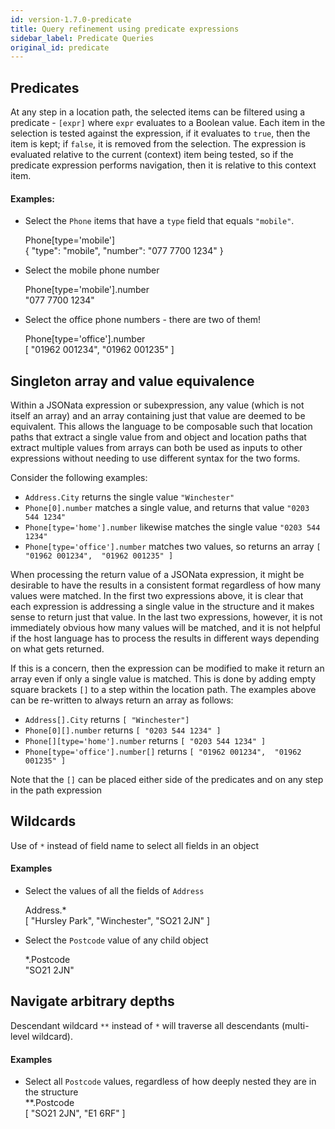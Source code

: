```yaml
---
id: version-1.7.0-predicate
title: Query refinement using predicate expressions
sidebar_label: Predicate Queries
original_id: predicate
---
```


## Predicates

At any step in a location path, the selected items can be filtered using a predicate - `[expr]` where `expr` evaluates to a Boolean value.  Each item in the selection is tested against the expression, if it evaluates to `true`, then the item is kept; if `false`, it is removed from the selection. The expression is evaluated relative to the current (context) item being tested, so if the predicate expression performs navigation, then it is relative to this context item.

#### Examples:

- Select the `Phone` items that have a `type` field that equals `"mobile"`.
  <div class="jsonata-ex">
    <div>Phone[type='mobile']</div>
    <div>{ "type": "mobile",  "number": "077 7700 1234" }</div>
  </div>

- Select the mobile phone number
  <div class="jsonata-ex">
    <div>Phone[type='mobile'].number</div>
    <div>"077 7700 1234"</div>
  </div>

- Select the office phone numbers - there are two of them!
  <div class="jsonata-ex">
    <div>Phone[type='office'].number</div>
    <div>[ "01962 001234",  "01962 001235" ]</div>
  </div>


## Singleton array and value equivalence

Within a JSONata expression or subexpression, any value (which is not itself an array) and an array containing just that value are deemed to be equivalent.  This allows the language to be composable such that location paths that extract a single value from and object and location paths that extract multiple values from arrays can both be used as inputs to other expressions without needing to use different syntax for the two forms.

Consider the following examples:

* `Address.City` returns the single value `"Winchester"`
* `Phone[0].number` matches a single value, and returns that value `"0203 544 1234"`
* `Phone[type='home'].number` likewise matches the single value `"0203 544 1234"`
* `Phone[type='office'].number` matches two values, so returns an array `[ "01962 001234",  "01962 001235" ]`

When processing the return value of a JSONata expression, it might be desirable to have the results in a consistent format regardless of how many values were matched.  In the first two expressions above, it is clear that each expression is addressing a single value in the structure and it makes sense to return just that value.  In the last two expressions, however, it is not immediately obvious how many values will be matched, and it is not helpful if the host language has to process the results in different ways depending on what gets returned.

If this is a concern, then the expression can be modified to make it return an array even if only a single value is matched. This is done by adding empty square brackets `[]` to a step within the location path.  The examples above can be re-written to always return an array as follows:

* `Address[].City` returns `[ "Winchester"] `
* `Phone[0][].number` returns `[ "0203 544 1234" ]`
* `Phone[][type='home'].number` returns `[ "0203 544 1234" ]`
* `Phone[type='office'].number[]` returns `[ "01962 001234",  "01962 001235" ]`

Note that the `[]` can be placed either side of the predicates and on any step in the path expression

## Wildcards

Use of `*` instead of field name to select all fields in an object

#### Examples

- Select the values of all the fields of `Address`
  <div class="jsonata-ex">
    <div>Address.*</div>
    <div>[ "Hursley Park", "Winchester", "SO21 2JN" ]</div>
  </div>

- Select the `Postcode` value of any child object
  <div class="jsonata-ex">
    <div>*.Postcode</div>
    <div>"SO21 2JN"</div>
  </div>



## Navigate arbitrary depths

Descendant wildcard `**` instead of `*` will traverse all descendants (multi-level wildcard).

#### Examples

- Select all `Postcode` values, regardless of how deeply nested they are in the structure
  <div class="jsonata-ex">
    <div>**.Postcode</div>
    <div>[ "SO21 2JN", "E1 6RF" ]</div>
  </div>

